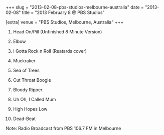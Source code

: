 +++
slug = "2013-02-08-pbs-studios-melbourne-australia"
date = "2013-02-08"
title = "2013 February 8 @ PBS Studios"

[extra]
venue = "PBS Studios, Melbourne, Australia"
+++

 1. Head On/Pill
    (Unfinished 8 Minute Version)

 2. Elbow

 3. I Gotta Rock n Roll
    (Reatards cover)

 4. Muckraker

 5. Sea of Trees

 6. Cut Throat Boogie

 7. Bloody Ripper

 8. Uh Oh, I Called Mum

 9. High Hopes Low

10. Dead-Beat


Note: Radio Broadcast from PBS 106.7 FM in Melbourne
